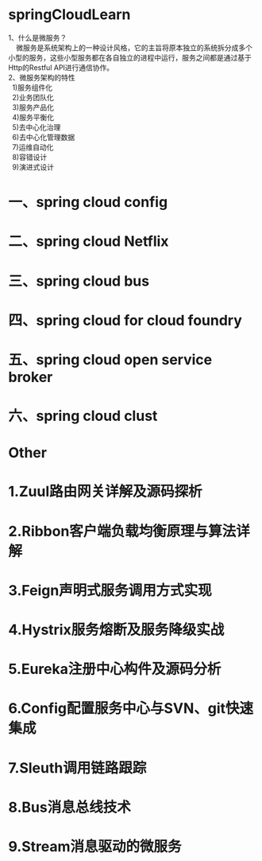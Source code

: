 # springCloudLearn
1、什么是微服务？  
&nbsp;&nbsp;&nbsp;&nbsp;微服务是系统架构上的一种设计风格，它的主旨将原本独立的系统拆分成多个小型的服务，这些小型服务都在各自独立的进程中运行，服务之间都是通过基于Http的Restful API进行通信协作。  
2、微服务架构的特性  
&nbsp;&nbsp;1)服务组件化  
&nbsp;&nbsp;2)业务团队化  
&nbsp;&nbsp;3)服务产品化  
&nbsp;&nbsp;4)服务平衡化  
&nbsp;&nbsp;5)去中心化治理  
&nbsp;&nbsp;6)去中心化管理数据  
&nbsp;&nbsp;7)运维自动化  
&nbsp;&nbsp;8)容错设计  
&nbsp;&nbsp;9)演进式设计  


# 一、spring cloud config

# 二、spring cloud Netflix

# 三、spring cloud bus

# 四、spring cloud for cloud foundry

# 五、spring cloud open service broker

# 六、spring cloud clust

# Other
# 1.Zuul路由网关详解及源码探析
# 2.Ribbon客户端负载均衡原理与算法详解
# 3.Feign声明式服务调用方式实现
# 4.Hystrix服务熔断及服务降级实战
# 5.Eureka注册中心构件及源码分析
# 6.Config配置服务中心与SVN、git快速集成
# 7.Sleuth调用链路跟踪
# 8.Bus消息总线技术
# 9.Stream消息驱动的微服务
